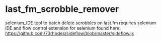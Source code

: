 # last_fm_scrobble_remover
selenium_IDE tool to batch delete scrobbles on last.fm
requires selenium IDE and flow control extension for selenium found here: https://github.com/73rhodes/sideflow/blob/master/sideflow.js
